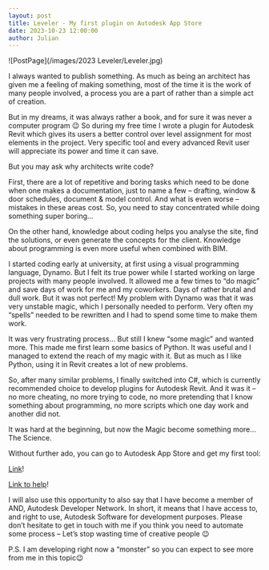 ```yaml
---
layout: post  
title: Leveler - My first plugin on Autodesk App Store
date: 2023-10-23 12:00:00
author: Julian
---
```

![PostPage](/images/2023 Leveler/Leveler.jpg)

<!--excerpt-->

I always wanted to publish something. As much as being an architect has given me a feeling of making something, most of the time it is the work of many people involved, a process you are a part of rather than a simple act of creation.

But in my dreams, it was always rather a book, and for sure it was never a computer program 😉 So during my free time I wrote a plugin for Autodesk Revit which gives its users a better control over level assignment for most elements in the project. Very specific tool and every advanced Revit user will appreciate its power and time it can save.

But you may ask why architects write code?

First, there are a lot of repetitive and boring tasks which need to be done when one makes a documentation, just to name a few – drafting, window & door schedules, document & model control. And what is even worse – mistakes in these areas cost. So, you need to stay concentrated while doing something super boring…

On the other hand, knowledge about coding helps you analyse the site, find the solutions, or even generate the concepts for the client. Knowledge about programming is even more useful when combined with BIM.

I started coding early at university, at first using a visual programming language, Dynamo. But I felt its true power while I started working on large projects with many people involved. It allowed me a few times to “do magic” and save days of work for me and my coworkers. Days of rather brutal and dull work. But it was not perfect!  My problem with Dynamo was that it was very unstable magic, which I personally needed to perform. Very often my “spells” needed to be rewritten and I had to spend some time to make them work.

It was very frustrating process… But still I knew “some magic” and wanted more. This made me first learn some basics of Python. It was useful and I managed to extend the reach of my magic with it. But as much as I like Python, using it in Revit creates a lot of new problems.

So, after many similar problems, I finally switched into C#, which is currently recommended choice to develop plugins for Autodesk Revit. And it was it – no more cheating, no more trying to code, no more pretending that I know something about programming, no more scripts which one day work and
another did not.

It was hard at the beginning, but now the Magic become something more…
The Science.

Without further ado, you can go to Autodesk App Store and get my
first tool:

[Link](https://apps.autodesk.com/RVT/en/Detail/Index?id=7992073470185484796&appLang=en&os=Win64)! 

[Link to help](https://w7k.pl/tools/leveler/)! 

I will also use this opportunity to also say that I have become a member of AND, Autodesk Developer Network. In short, it means that I have access to, and right to use, Autodesk Software for development purposes. Please don’t hesitate to get in touch with me if you think you need to automate some process – Let’s stop wasting time of creative people 😉
 
P.S. I am developing right now a “monster” so you can expect to see more from me in this topic😉

